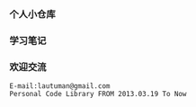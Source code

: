 ### 个人小仓库
### 学习笔记
### 欢迎交流



`E-mail:lautuman@gmail.com`  
`Personal Code Library FROM 2013.03.19 To Now`


